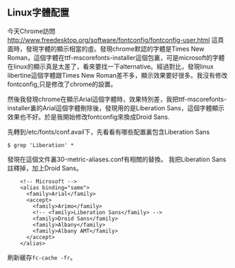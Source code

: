 Linux字體配置
--------

今天Chrome訪問 http://www.freedesktop.org/software/fontconfig/fontconfig-user.html 這頁面時，發現字體的顯示相當的虛。發現chrome默認的字體是Times New Roman，這個字體在ttf-mscorefonts-installer這個包裏，可是microsoft的字體在linux的顯示真是太差了，看來要找一下alternative。經過對比，發現linux libertine這個字體跟Times New Roman差不多，顯示效果要好很多。我沒有修改fontconfig,只是修改了chrome的設置。

然後我發現chrome在顯示Arial這個字體時，效果特別差，我把ttf-mscorefonts-installer裏的Arial這個字體刪除後，發現用的是Liberation Sans，這個字體顯示效果也不好。於是我開始修改fontconfig來換成Droid Sans.


先轉到/etc/fonts/conf.avail下，先看看有哪些配置裏包含Liberation Sans
```
$ grep 'Liberation' *
```
發現在這個文件裏30-metric-aliases.conf有相關的替換。 我把Liberation Sans註釋掉，加上Droid Sans。

  
        <!-- Microsoft -->
        <alias binding="same">
          <family>Arial</family>
          <accept>
            <family>Arimo</family>
            <!-- <family>Liberation Sans</family> -->
            <family>Droid Sans</family>
            <family>Albany</family>
            <family>Albany AMT</family>
          </accept>
        </alias>

  刷新緩存`fc-cache -fr`。

